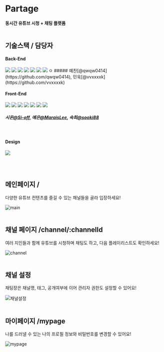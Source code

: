 # Partage

**동시간 유튜브 시청 + 채팅 플랫폼**
<br/>
<br/>

## **기술스택 / 담당자**

#### **Back-End**

<img src="https://img.shields.io/badge/Java-ff4000?style=flat"/> 
<img src="https://img.shields.io/badge/Spring-18d100?style=flat"/> 
<img src="https://img.shields.io/badge/Spring Boot-18d100?style=flat"/> 
<img src="https://img.shields.io/badge/Spring Security-18d100?style=flat"/> 
<img src="https://img.shields.io/badge/MySQL-00b0bd?style=flat"/> 
<img src="https://img.shields.io/badge/Redis-ff0000?style=flat"/> 
<img src="https://img.shields.io/badge/Swagger-15b800?style=flat"/> 
 ㅇ
##### 예찬[@qwqw0414](https://github.com/qwqw0414), 민욱[@vvxxxxk](https://github.com/vvxxxxk)
<br/>

#### **Front-End**

<img src="https://img.shields.io/badge/Next.js-000000?style=flat"/> <img src="https://img.shields.io/badge/Typescript-005ADC?style=flat"/>
<img src="https://img.shields.io/badge/Yarn berry-00ccf5?style=flat"/>
<img src="https://img.shields.io/badge/Tailwind CSS-00a3f5?style=flat"/>
<img src="https://img.shields.io/badge/ESLint-7f5cff?style=flat"/>
<img src="https://img.shields.io/badge/Prettier-ff745c?style=flat"/>
<img src="https://img.shields.io/badge/Zustand-ffae00?style=flat"/>

##### 시온[@Si-off](https://github.com/Si-off), 예은[@MaraisLee](https://github.com/MaraisLee), 숙희[@sooki88](https://github.com/sooki88)

<br/>

#### **Design**

<img src="https://img.shields.io/badge/Figma-ff007b?style=flat"/>

<br/><br/>

## **메인페이지 /**

다양한 유튜브 컨텐츠를 즐길 수 있는 채널들을 골라 입장하세요!

![main](https://github.com/Team-Partage/partage_web/assets/131663155/be9dec2d-cf20-4bc9-8ec2-f1f4c24d98fe)
<br/>
<br/>

## **채널 페이지 /channel/:channelId**

여러 지인들과 함께 유튜브를 시청하며 채팅도 하고, 다음 플레이리스트도 확인하세요!

![channel](https://github.com/Team-Partage/partage_web/assets/131663155/2cd6cec2-ff55-4418-88f1-657c7aecac27)
<br/>
<br/>

## **채널 설정**

채팅장은 채널명, 태그, 공개여부에 이어 관리자 권한도 설정할 수 있어요!

![채널설정](https://github.com/Team-Partage/partage_web/assets/131663155/6c7f5d1a-31da-4cc2-b20c-b03e3c938efd)
<br/>
<br/>

## **마이페이지 /mypage**

나를 드러낼 수 있는 나의 프로필 정보와 비밀번호를 변경할 수 있어요!

![mypage](https://github.com/Team-Partage/partage_web/assets/131663155/8d826348-ff1e-4bc9-94c2-0efca160e29e)
